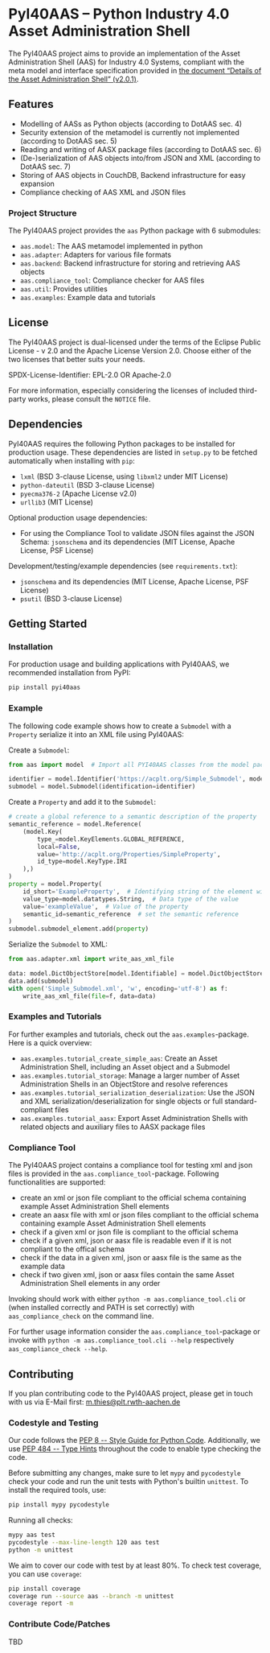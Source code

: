 
# PyI40AAS – Python Industry 4.0 Asset Administration Shell

The PyI40AAS project aims to provide an implementation of the Asset Administration Shell (AAS) for Industry 4.0 Systems,
compliant with the meta model and interface specification provided in
[the document “Details of the Asset Administration Shell” (v2.0.1)](https://www.plattform-i40.de/PI40/Redaktion/DE/Downloads/Publikation/Details-of-the-Asset-Administration-Shell-Part1.html).


## Features

* Modelling of AASs as Python objects (according to DotAAS sec. 4)
* Security extension of the metamodel is currently not implemented (according to DotAAS sec. 5)
* Reading and writing of AASX package files (according to DotAAS sec. 6)
* (De-)serialization of AAS objects into/from JSON and XML (according to DotAAS sec. 7) 
* Storing of AAS objects in CouchDB, Backend infrastructure for easy expansion 
* Compliance checking of AAS XML and JSON files


### Project Structure

The PyI40AAS project provides the `aas` Python package with 6 submodules:

* `aas.model`: The AAS metamodel implemented in python
* `aas.adapter`: Adapters for various file formats 
* `aas.backend`: Backend infrastructure for storing and retrieving AAS objects
* `aas.compliance_tool`: Compliance checker for AAS files
* `aas.util`: Provides utilities
* `aas.examples`: Example data and tutorials


## License

The PyI40AAS project is dual-licensed under the terms of the Eclipse Public License - v 2.0 and the
Apache License Version 2.0. Choose either of the two licenses that better suits your needs.

SPDX-License-Identifier: EPL-2.0 OR Apache-2.0

For more information, especially considering the licenses of included third-party works, please consult the `NOTICE`
file.


## Dependencies

PyI40AAS requires the following Python packages to be installed for production usage. These dependencies are listed in
`setup.py` to be fetched automatically when installing with `pip`:
* `lxml` (BSD 3-clause License, using `libxml2` under MIT License)
* `python-dateutil` (BSD 3-clause License)
* `pyecma376-2` (Apache License v2.0)
* `urllib3` (MIT License)

Optional production usage dependencies:
* For using the Compliance Tool to validate JSON files against the JSON Schema: `jsonschema` and its
dependencies (MIT License, Apache License, PSF License)

Development/testing/example dependencies (see `requirements.txt`):
* `jsonschema` and its dependencies (MIT License, Apache License, PSF License)
* `psutil` (BSD 3-clause License)


## Getting Started

### Installation

For production usage and building applications with PyI40AAS, we recommended installation from PyPI:

```bash
pip install pyi40aas
```


### Example

The following code example shows how to create a `Submodel` with a `Property` serialize it into an XML file using PyI40AAS:

Create a `Submodel`:
```python
from aas import model  # Import all PYI40AAS classes from the model package

identifier = model.Identifier('https://acplt.org/Simple_Submodel', model.IdentifierType.IRI)
submodel = model.Submodel(identification=identifier)
```

Create a `Property` and add it to the `Submodel`:
```python
# create a global reference to a semantic description of the property
semantic_reference = model.Reference(
    (model.Key(
        type_=model.KeyElements.GLOBAL_REFERENCE,
        local=False,
        value='http://acplt.org/Properties/SimpleProperty',
        id_type=model.KeyType.IRI
    ),)
)
property = model.Property(
    id_short='ExampleProperty',  # Identifying string of the element within the submodel namespace
    value_type=model.datatypes.String,  # Data type of the value
    value='exampleValue',  # Value of the property
    semantic_id=semantic_reference  # set the semantic reference
)
submodel.submodel_element.add(property)
```

Serialize the `Submodel` to XML:
```python
from aas.adapter.xml import write_aas_xml_file

data: model.DictObjectStore[model.Identifiable] = model.DictObjectStore()
data.add(submodel)
with open('Simple_Submodel.xml', 'w', encoding='utf-8') as f:
    write_aas_xml_file(file=f, data=data)
```


### Examples and Tutorials

For further examples and tutorials, check out the `aas.examples`-package. Here is a quick overview:

* `aas.examples.tutorial_create_simple_aas`: Create an Asset Administration Shell, including an Asset object and a 
  Submodel
* `aas.examples.tutorial_storage`: Manage a larger number of Asset Administration Shells in an ObjectStore and resolve
  references
* `aas.examples.tutorial_serialization_deserialization`: Use the JSON and XML serialization/deserialization for
  single objects or full standard-compliant files 
* `aas.examples.tutorial_aasx`: Export Asset Administration Shells with related objects and auxiliary files to AASX 
package files


### Compliance Tool

The PyI40AAS project contains a compliance tool for testing xml and json files is provided in the 
`aas.compliance_tool`-package. Following functionalities are supported:

* create an xml or json file compliant to the official schema containing example Asset Administration Shell elements
* create an aasx file with xml or json files compliant to the official schema containing example Asset Administration 
Shell elements
* check if a given xml or json file is compliant to the official schema
* check if a given xml, json or aasx file is readable even if it is not compliant to the offical schema
* check if the data in a given xml, json or aasx file is the same as the example data
* check if two given xml, json or aasx files contain the same Asset Administration Shell elements in any order 

Invoking should work with either `python -m aas.compliance_tool.cli` or (when installed correctly and PATH is set 
correctly) with `aas_compliance_check` on the command line.

For further usage information consider the `aas.compliance_tool`-package or invoke with 
`python -m aas.compliance_tool.cli --help` respectively `aas_compliance_check --help`.

## Contributing

If you plan contributing code to the PyI40AAS project, please get in touch with us via E-Mail first: m.thies@plt.rwth-aachen.de


### Codestyle and Testing

Our code follows the [PEP 8 -- Style Guide for Python Code](https://www.python.org/dev/peps/pep-0008/).
Additionally, we use [PEP 484 -- Type Hints](https://www.python.org/dev/peps/pep-0484/) throughout the code to enable type checking the code.

Before submitting any changes, make sure to let `mypy` and `pycodestyle` check your code and run the unit tests with
Python's builtin `unittest`. To install the required tools, use:
```bash
pip install mypy pycodestyle
```

Running all checks:
```bash
mypy aas test
pycodestyle --max-line-length 120 aas test
python -m unittest
```

We aim to cover our code with test by at least 80%. To check test coverage, you can use `coverage`:

```bash
pip install coverage
coverage run --source aas --branch -m unittest
coverage report -m
```


### Contribute Code/Patches

TBD
